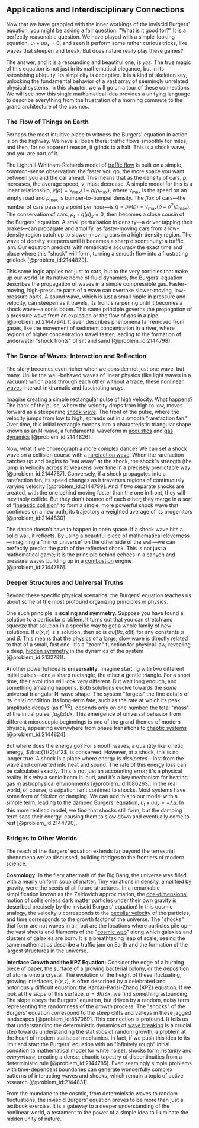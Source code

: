 ## Applications and Interdisciplinary Connections

Now that we have grappled with the inner workings of the inviscid Burgers' equation, you might be asking a fair question: "What is it good for?" It is a perfectly reasonable question. We have played with a simple-looking equation, $u_t + u u_x = 0$, and seen it perform some rather curious tricks, like waves that steepen and break. But does nature really play these games?

The answer, and it is a resounding and beautiful one, is *yes*. The true magic of this equation is not just in its mathematical elegance, but in its astonishing ubiquity. Its simplicity is deceptive. It is a kind of skeleton key, unlocking the fundamental behavior of a vast array of seemingly unrelated physical systems. In this chapter, we will go on a tour of these connections. We will see how this single mathematical idea provides a unifying language to describe everything from the frustration of a morning commute to the grand architecture of the cosmos.

### The Flow of Things on Earth

Perhaps the most intuitive place to witness the Burgers' equation in action is on the highway. We have all been there: traffic flows smoothly for miles, and then, for no apparent reason, it grinds to a halt. This is a shock wave, and you are part of it.

The Lighthill-Whitham-Richards model of [traffic flow](@article_id:164860) is built on a simple, common-sense observation: the faster you go, the more space you want between you and the car ahead. This means that as the density of cars, $\rho$, increases, the average speed, $v$, must decrease. A simple model for this is a linear relationship, $v(\rho) = v_{\max}(1 - \rho/\rho_{\max})$, where $v_{\max}$ is the speed on an empty road and $\rho_{\max}$ is bumper-to-bumper density. The *flux* of cars—the number of cars passing a point per hour—is $q = \rho v(\rho) = v_{\max}(\rho - \rho^2/\rho_{\max})$. The conservation of cars, $\rho_t + q(\rho)_x = 0$, then becomes a close cousin of the Burgers' equation. A small perturbation in density—a driver tapping their brakes—can propagate and amplify, as faster-moving cars from a low-density region catch up to slower-moving cars in a high-density region. The wave of density steepens until it becomes a sharp discontinuity: a traffic jam. Our equation predicts with remarkable accuracy the exact time and place where this "shock" will form, turning a smooth flow into a frustrating gridlock [@problem_id:2144829].

This same logic applies not just to cars, but to the very particles that make up our world. In its native home of fluid dynamics, the Burgers' equation describes the propagation of waves in a simple compressible gas. Faster-moving, high-pressure parts of a wave can overtake slower-moving, low-pressure parts. A sound wave, which is just a small ripple in pressure and velocity, can steepen as it travels, its front sharpening until it becomes a shock wave—a sonic boom. This same principle governs the propagation of a pressure wave from an explosion or the flow of gas in a pipe [@problem_id:2144794]. It even describes phenomena far removed from gases, like the movement of sediment concentration in a river, where regions of higher concentration travel faster, leading to the formation of underwater "shock fronts" of silt and sand [@problem_id:2144798].

### The Dance of Waves: Interaction and Reflection

The story becomes even richer when we consider not just one wave, but many. Unlike the well-behaved waves of linear physics (like light waves in a vacuum) which pass through each other without a trace, these [nonlinear waves](@article_id:272597) interact in dramatic and fascinating ways.

Imagine creating a simple rectangular pulse of high velocity. What happens? The back of the pulse, where the velocity drops from high to low, moves forward as a steepening [shock wave](@article_id:261095). The front of the pulse, where the velocity jumps from low to high, spreads out in a smooth "rarefaction fan." Over time, this initial rectangle morphs into a characteristic triangular shape known as an N-wave, a fundamental waveform in [acoustics](@article_id:264841) and [gas dynamics](@article_id:147198) [@problem_id:2144826].

Now, what if we choreograph a more complex dance? We can set a shock wave on a collision course with a [rarefaction wave](@article_id:172344). When the rarefaction catches up and begins to "eat away" at the shock, the shock's strength (the jump in velocity across it) weakens over time in a precisely predictable way [@problem_id:2144787]. Conversely, if a shock propagates into a rarefaction fan, its speed changes as it traverses regions of continuously varying velocity [@problem_id:2144799]. And if two separate shocks are created, with the one behind moving faster than the one in front, they will inevitably collide. But they don't bounce off each other; they merge in a sort of "[inelastic collision](@article_id:175313)" to form a single, more powerful shock wave that continues on a new path, its trajectory a weighted average of its progenitors [@problem_id:2144830].

The dance doesn't have to happen in open space. If a shock wave hits a solid wall, it reflects. By using a beautiful piece of mathematical cleverness—imagining a "mirror universe" on the other side of the wall—we can perfectly predict the path of the reflected shock. This is not just a mathematical game; it is the principle behind echoes in a canyon and pressure waves building up in a [combustion](@article_id:146206) engine [@problem_id:2144786].

### Deeper Structures and Universal Truths

Beyond these specific physical scenarios, the Burgers' equation teaches us about some of the most profound organizing principles in physics.

One such principle is **scaling and symmetry**. Suppose you have found a solution to a particular problem. It turns out that you can stretch and squeeze that solution in a specific way to get a whole family of new solutions. If $u(x,t)$ is a solution, then so is $\alpha u(\beta x, \alpha \beta t)$ for any constants $\alpha$ and $\beta$. This means that the physics of a large, slow wave is directly related to that of a small, fast one. It's a "zoom" function for physical law, revealing a deep, [hidden symmetry](@article_id:168787) in the dynamics of the system [@problem_id:2132781].

Another powerful idea is **universality**. Imagine starting with two different initial pulses—one a sharp rectangle, the other a gentle triangle. For a short time, their evolution will look very different. But wait long enough, and something amazing happens. Both solutions evolve towards the *same* universal triangular N-wave shape. The system "forgets" the fine details of its initial condition. Its long-term fate, such as the rate at which its peak amplitude decays (as $t^{-1/2}$), depends only on one number: the total "mass" of the initial pulse, $\int u_0(x) dx$. This emergence of universal behavior from different microscopic beginnings is one of the grand themes of modern physics, appearing everywhere from phase transitions to [chaotic systems](@article_id:138823) [@problem_id:2144824].

But where does the energy go? For smooth waves, a quantity like kinetic energy, $\frac{1}{2}u^2$, is conserved. However, at a shock, this is no longer true. A shock is a place where energy is *dissipated*—lost from the wave and converted into heat and sound. The rate of this energy loss can be calculated exactly. This is not just an accounting error; it's a physical reality. It's why a sonic boom is loud, and it's a key mechanism for heating gas in astrophysical environments [@problem_id:1086263]. In the real world, of course, dissipation isn't confined to shocks. Most systems have some form of friction or damping. We can add this to our model with a simple term, leading to the damped Burgers' equation, $u_t + u u_x = -\lambda u$. In this more realistic model, we find that shocks still form, but the damping term saps their energy, causing them to slow down and eventually come to rest [@problem_id:2144790].

### Bridges to Other Worlds

The reach of the Burgers' equation extends far beyond the terrestrial phenomena we've discussed, building bridges to the frontiers of modern science.

**Cosmology:** In the fiery aftermath of the Big Bang, the universe was filled with a nearly uniform soup of matter. Tiny variations in density, amplified by gravity, were the seeds of all future structures. In a remarkable simplification known as the Zeldovich approximation, the [one-dimensional motion](@article_id:190396) of collisionless dark matter particles under their own gravity is described precisely by the inviscid Burgers' equation! In this cosmic analogy, the velocity $u$ corresponds to the [peculiar velocity](@article_id:157470) of the particles, and time corresponds to the growth factor of the universe. The "shocks" that form are not waves in air, but are the locations where particles pile up—the vast sheets and filaments of the "[cosmic web](@article_id:161548)" along which galaxies and clusters of galaxies are born. It is a breathtaking leap of scale, seeing the same mathematics describe a traffic jam on Earth and the formation of the largest structures in the universe.

**Interface Growth and the KPZ Equation:** Consider the edge of a burning piece of paper, the surface of a growing bacterial colony, or the deposition of atoms onto a crystal. The evolution of the height of these fluctuating, growing interfaces, $h(x,t)$, is often described by a celebrated and notoriously difficult equation: the Kardar-Parisi-Zhang (KPZ) equation. If we look at the *slope* of this surface, $u = \partial h / \partial x$, we find something astounding. The slope obeys the Burgers' equation, but driven by a random, noisy term representing the randomness of the growth process. The "shocks" of the Burgers' equation correspond to the steep cliffs and valleys in these jagged landscapes [@problem_id:857089]. This connection is profound. It tells us that understanding the deterministic dynamics of [wave breaking](@article_id:268145) is a crucial step towards understanding the statistics of random growth, a problem at the heart of modern statistical mechanics. In fact, if we push this idea to its limit and start the Burgers' equation with an "infinitely rough" initial condition (a mathematical model for white noise), shocks form *instantly* and *everywhere*, creating a dense, chaotic tapestry of discontinuities from a deterministic rule [@problem_id:2144785]. Even seemingly simple problems with time-dependent boundaries can generate wonderfully complex patterns of interacting waves and shocks, which remain a topic of active research [@problem_id:2144831].

From the mundane to the cosmic, from deterministic waves to random fluctuations, the inviscid Burgers' equation proves to be more than just a textbook exercise. It is a gateway to a deeper understanding of the nonlinear world, a testament to the power of a simple idea to illuminate the hidden unity of nature.